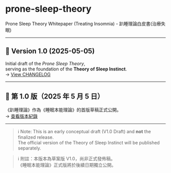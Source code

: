 # prone-sleep-theory
Prone Sleep Theory Whitepaper (Treating Insomnia) - 趴睡理論白皮書(治療失眠)

---

## 📌 Version 1.0 (2025-05-05)

Initial draft of the *Prone Sleep Theory*,  
serving as the foundation of the **Theory of Sleep Instinct**.  
→ [View CHANGELOG](./CHANGELOG.md)

---

## 📌 第 1.0 版（2025 年 5 月 5 日）

《趴睡理論》作為《睡眠本能理論》的首版草稿正式公開。  
→ [查看版本紀錄](./CHANGELOG.md)

---

> ℹ️ Note: This is an early conceptual draft (V1.0 Draft) and **not** the finalized release.  
> The official version of the Theory of Sleep Instinct will be published separately.

> ℹ️ 附註：本版本為草案版 V1.0，尚非正式發佈稿。  
> 《睡眠本能理論》正式版將於後續日期獨立公開。

